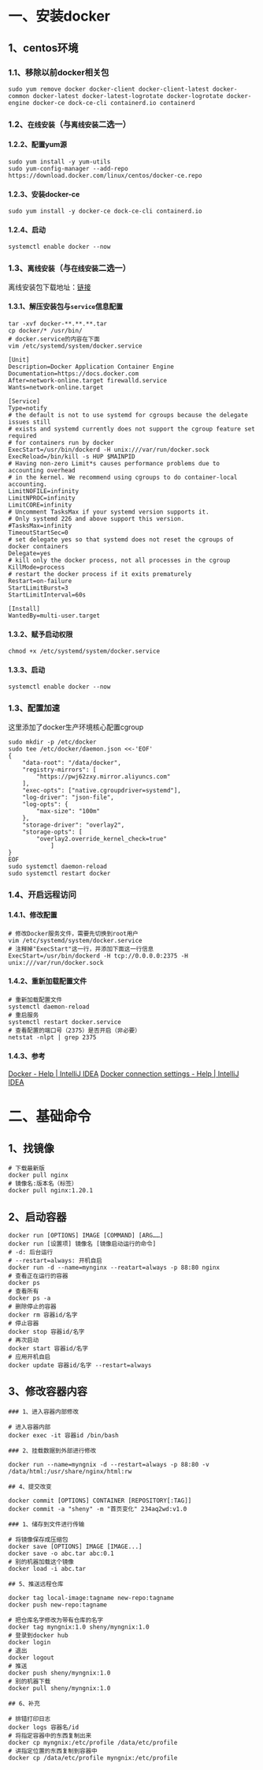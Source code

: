# 一、安装docker

## 1、centos环境

### 1.1、移除以前docker相关包
```shell
sudo yum remove docker docker-client docker-client-latest docker-common docker-latest docker-latest-logrotate docker-logrotate docker-engine docker-ce dock-ce-cli containerd.io containerd
```
### 1.2、`在线安装`（与`离线安装`二选一）

#### 1.2.2、配置yum源
```shell
sudo yum install -y yum-utils
sudo yum-config-manager --add-repo https://download.docker.com/linux/centos/docker-ce.repo
```
#### 1.2.3、安装docker-ce
```shell
sudo yum install -y docker-ce dock-ce-cli containerd.io
```

#### 1.2.4、启动
```shell
systemctl enable docker --now
```
### 1.3、`离线安装`（与`在线安装`二选一）

离线安装包下载地址：[链接](https://download.docker.com/linux/static/stable/x86_64/)

#### 1.3.1、解压安装包与`service`信息配置
```shell
tar -xvf docker-**.**.**.tar
cp docker/* /usr/bin/
# docker.service的内容在下面
vim /etc/systemd/system/docker.service
```
```shell
[Unit]
Description=Docker Application Container Engine
Documentation=https://docs.docker.com
After=network-online.target firewalld.service
Wants=network-online.target

[Service]
Type=notify
# the default is not to use systemd for cgroups because the delegate issues still
# exists and systemd currently does not support the cgroup feature set required
# for containers run by docker
ExecStart=/usr/bin/dockerd -H unix:///var/run/docker.sock
ExecReload=/bin/kill -s HUP $MAINPID
# Having non-zero Limit*s causes performance problems due to accounting overhead
# in the kernel. We recommend using cgroups to do container-local accounting.
LimitNOFILE=infinity
LimitNPROC=infinity
LimitCORE=infinity
# Uncomment TasksMax if your systemd version supports it.
# Only systemd 226 and above support this version.
#TasksMax=infinity
TimeoutStartSec=0
# set delegate yes so that systemd does not reset the cgroups of docker containers
Delegate=yes
# kill only the docker process, not all processes in the cgroup
KillMode=process
# restart the docker process if it exits prematurely
Restart=on-failure
StartLimitBurst=3
StartLimitInterval=60s

[Install]
WantedBy=multi-user.target
```
#### 1.3.2、赋予启动权限
```shell
chmod +x /etc/systemd/system/docker.service
```
#### 1.3.3、启动
```shell
systemctl enable docker --now
```
### 1.3、配置加速

这里添加了docker生产环境核心配置cgroup
```shell
sudo mkdir -p /etc/docker
sudo tee /etc/docker/daemon.json <<-'EOF'
{
    "data-root": "/data/docker",
    "registry-mirrors": [
        "https://pwj62zxy.mirror.aliyuncs.com"
    ],
    "exec-opts": ["native.cgroupdriver=systemd"],
    "log-driver": "json-file",
    "log-opts": {
        "max-size": "100m"
    },
    "storage-driver": "overlay2",
    "storage-opts": [
        "overlay2.override_kernel_check=true"
            ]
}
EOF
sudo systemctl daemon-reload
sudo systemctl restart docker
```
### 1.4、开启远程访问

#### 1.4.1、修改配置
```shell
# 修改Docker服务文件，需要先切换到root用户
vim /etc/systemd/system/docker.service
# 注释掉"ExecStart"这一行，并添加下面这一行信息
ExecStart=/usr/bin/dockerd -H tcp://0.0.0.0:2375 -H unix:///var/run/docker.sock
```
#### 1.4.2、重新加载配置文件
```shell
# 重新加载配置文件
systemctl daemon-reload
# 重启服务
systemctl restart docker.service
# 查看配置的端口号（2375）是否开启（非必要）
netstat -nlpt | grep 2375
```
#### 1.4.3、参考
[Docker - Help | IntelliJ IDEA](https://link.zhihu.com/?target=https%3A//www.jetbrains.com/help/idea/docker.html)
[Docker connection settings - Help | IntelliJ IDEA](https://link.zhihu.com/?target=https%3A//www.jetbrains.com/help/idea/docker-connection-settings.html)

# 二、基础命令

## 1、找镜像
```shell
# 下载最新版
docker pull nginx
# 镜像名:版本名（标签）
docker pull nginx:1.20.1
```
## 2、启动容器
```shell
docker run [OPTIONS] IMAGE [COMMAND] [ARG……]
docker run [设置项] 镜像名 [镜像启动运行的命令]
# -d: 后台运行
# --restart=always: 开机自启
docker run -d --name=mynginx --reatart=always -p 88:80 nginx
# 查看正在运行的容器
docker ps
# 查看所有
docker ps -a
# 删除停止的容器
docker rm 容器id/名字
# 停止容器
docker stop 容器id/名字
# 再次启动
docker start 容器id/名字
# 应用开机自启
docker update 容器id/名字 --restart=always
```
## 3、修改容器内容
```shell
### 1、进入容器内部修改

# 进入容器内部
docker exec -it 容器id /bin/bash

### 2、挂载数据到外部进行修改

docker run --name=myngnix -d --restart=always -p 88:80 -v /data/html:/usr/share/nginx/html:rw

## 4、提交改变

docker commit [OPTIONS] CONTAINER [REPOSITORY[:TAG]]
docker commit -a "sheny" -m "首页变化" 234aq2wd:v1.0

### 1、储存到文件进行传输

# 将镜像保存成压缩包
docker save [OPTIONS] IMAGE [IMAGE...]
docker save -o abc.tar abc:0.1
# 别的机器加载这个镜像
docker load -i abc.tar

## 5、推送远程仓库

docker tag local-image:tagname new-repo:tagname
docker push new-repo:tagname

# 把仓库名字修改为带有仓库的名字
docker tag myngnix:1.0 sheny/myngnix:1.0
# 登录到docker hub
docker login
# 退出
docker logout
# 推送
docker push sheny/myngnix:1.0
# 别的机器下载
docker pull sheny/myngnix:1.0

## 6、补充

# 排错打印日志
docker logs 容器名/id
# 将指定容器中的东西复制出来
docker cp myngnix:/etc/profile /data/etc/profile
# 讲指定位置的东西复制到容器中
docker cp /data/etc/profile myngnix:/etc/profile